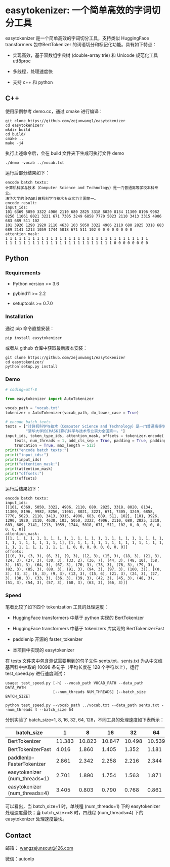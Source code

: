 # easytokenizer: 一个简单高效的字词切分工具

easytokenizer 是一个简单高效的字词切分工具，支持类似 HuggingFace transformers 包中BertTokenizer 的词语切分和标记化功能。具有如下特点：

- 实现高效，基于双数组字典树 (double-array trie) 和 Unicode 规范化工具 utf8proc
  
- 多线程，处理速度快
  
- 支持 c++ 和 python
  

## C++

使用示例参考 demo.cc，通过 cmake 进行编译：

```shell
git clone https://github.com/zejunwang1/easytokenizer
cd easytokenizer/
mkdir build
cd build/
cmake ..
make -j4
```

执行上述命令后，会在 build 文件夹下生成可执行文件 demo

```shell
./demo -vocab ../vocab.txt
```

运行后部分结果如下：

```
encode batch texts:
计算机科学与技术（Computer Science and Technology）是一门普通高等学校本科专业。
清华大学的[MASK]算机科学与技术专业实力全国第一。
encode result:
input_ids:
101 6369 5050 3322 4906 2110 680 2825 3318 8020 8134 11300 8196 9982 8256 11061 8021 3221 671 7305 3249 6858 7770 5023 2110 3413 3315 4906 683 689 511 102 
101 3926 1290 1920 2110 4638 103 5050 3322 4906 2110 680 2825 3318 683 689 2141 1213 1059 1744 5018 671 511 102 0 0 0 0 0 0 0 0 
attention_mask:
1 1 1 1 1 1 1 1 1 1 1 1 1 1 1 1 1 1 1 1 1 1 1 1 1 1 1 1 1 1 1 1 
1 1 1 1 1 1 1 1 1 1 1 1 1 1 1 1 1 1 1 1 1 1 1 1 0 0 0 0 0 0 0 0
```

## Python

### Requirements

- Python version >= 3.6
  
- pybind11 >= 2.2
  
- setuptools >= 0.7.0
  

### Installation

通过 pip 命令直接安装：

```shell
pip install easytokenizer
```

或者从 github 仓库中获取最新版本安装：

```shell
git clone https://github.com/zejunwang1/easytokenizer
cd easytokenizer/
python setup.py install
```

### Demo

```python
# coding=utf-8

from easytokenizer import AutoTokenizer

vocab_path = "vocab.txt"
tokenizer = AutoTokenizer(vocab_path, do_lower_case = True)

# encode batch texts
texts = ["计算机科学与技术（Computer Science and Technology）是一门普通高等学校本科专业。",
         "清华大学的[MASK]算机科学与技术专业实力全国第一。"]
input_ids, token_type_ids, attention_mask, offsets = tokenizer.encode(
    texts, num_threads = 1, add_cls_sep = True, padding = True, padding_to_max_length = False,
    truncation = True, max_length = 512)
print("encode batch texts:")
print("input_ids:")
print(input_ids)
print("attention_mask:")
print(attention_mask)
print("offsets:")
print(offsets)
```

运行后结果如下：

```
encode batch texts:
input_ids:
[[101, 6369, 5050, 3322, 4906, 2110, 680, 2825, 3318, 8020, 8134, 11300, 8196, 9982, 8256, 11061, 8021, 3221, 671, 7305, 3249, 6858, 7770, 5023, 2110, 3413, 3315, 4906, 683, 689, 511, 102], [101, 3926, 1290, 1920, 2110, 4638, 103, 5050, 3322, 4906, 2110, 680, 2825, 3318, 683, 689, 2141, 1213, 1059, 1744, 5018, 671, 511, 102, 0, 0, 0, 0, 0, 0, 0, 0]]
attention_mask:
[[1, 1, 1, 1, 1, 1, 1, 1, 1, 1, 1, 1, 1, 1, 1, 1, 1, 1, 1, 1, 1, 1, 1, 1, 1, 1, 1, 1, 1, 1, 1, 1], [1, 1, 1, 1, 1, 1, 1, 1, 1, 1, 1, 1, 1, 1, 1, 1, 1, 1, 1, 1, 1, 1, 1, 1, 0, 0, 0, 0, 0, 0, 0, 0]]
offsets:
[[(0, 3), (3, 3), (6, 3), (9, 3), (12, 3), (15, 3), (18, 3), (21, 3), (24, 3), (27, 3), (30, 3), (33, 2), (36, 7), (44, 3), (48, 10), (58, 3), (61, 3), (64, 3), (67, 3), (70, 3), (73, 3), (76, 3), (79, 3), (82, 3), (85, 3), (88, 3), (91, 3), (94, 3), (97, 3), (100, 3)], [(0, 3), (3, 3), (6, 3), (9, 3), (12, 3), (15, 6), (21, 3), (24, 3), (27, 3), (30, 3), (33, 3), (36, 3), (39, 3), (42, 3), (45, 3), (48, 3), (51, 3), (54, 3), (57, 3), (60, 3), (63, 3), (66, 3)]]
```

### Speed

笔者比较了如下四个 tokenization 工具的处理速度：

- HuggingFace transformers 中基于 python 实现的 BertTokenizer
  
- HuggingFace transformers 中基于 tokenizers 库实现的 BertTokenizerFast
  
- paddlenlp 开源的 faster_tokenizer
  
- 本项目中实现的 easytokenizer
  

在 tests 文件夹中包含测试需要用到的句子文件 sents.txt，sents.txt 为从中文维基百科中抽取的 10098 条句子（平均长度在 128 个字符以上），运行 test_speed.py 进行速度测试：

```
usage: test_speed.py [-h] --vocab_path VOCAB_PATH --data_path DATA_PATH
                     [--num_threads NUM_THREADS] [--batch_size BATCH_SIZE]
```

```shell
python test_speed.py --vocab_path ../vocab.txt --data_path sents.txt --num_threads 4 --batch_size 64
```

分别实验了 batch_size=1, 8, 16, 32, 64, 128，不同工具的处理速度如下表所示：

| batch_size | 1   | 8   | 16  | 32  | 64  | 128 |
| --- | --- | --- | --- | --- | --- | --- |
| BertTokenizer | 11.383 | 10.823 | 10.847 | 10.498 | 10.539 | 10.834 |
| BertTokenizerFast | 4.016 | 1.860 | 1.405 | 1.352 | 1.181 | 1.139 |
| paddlenlp-FasterTokenizer | 2.861 | 2.342 | 2.258 | 2.216 | 2.344 | 2.194 |
| easytokenizer (num_threads=1) | 2.701 | 1.890 | 1.754 | 1.563 | 1.871 | 2.089 |
| easytokenizer (num_threads=4) | 3.405 | 0.803 | 0.790 | 0.768 | 0.861 | 0.824 |

可以看出，当 batch_size=1 时，单线程 (num_threads=1) 下的 easytokenizer 处理速度最快；当 batch_size>=8 时，四线程 (num_threads=4) 下的 easytokenizer 处理速度最快。

## Contact

邮箱： [wangzejunscut@126.com](mailto:wangzejunscut@126.com)

微信：autonlp
